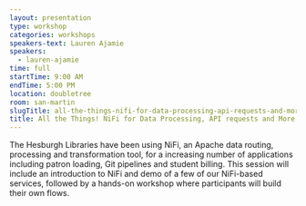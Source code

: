 ```yaml
---
layout: presentation
type: workshop
categories: workshops
speakers-text: Lauren Ajamie
speakers:
  - lauren-ajamie
time: full
startTime: 9:00 AM
endTime: 5:00 PM
location: doubletree
room: san-martin
slugTitle: all-the-things-nifi-for-data-processing-api-requests-and-more-
title: All the Things! NiFi for Data Processing, API requests and More!
---
```


The Hesburgh Libraries have been using NiFi, an Apache data routing, processing and transformation tool, for a increasing number of applications including patron loading, Git pipelines and student billing. This session will include an introduction to NiFi and demo of a few of our NiFi-based services, followed by a hands-on workshop where participants will build their own flows.
